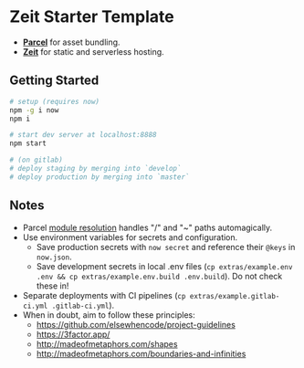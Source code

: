 # Zeit Starter Template

- [**Parcel**](https://parceljs.org/getting_started.html) for asset bundling.
- [**Zeit**](https://zeit.co/docs/) for static and serverless hosting.

## Getting Started

```sh
# setup (requires now)
npm -g i now
npm i

# start dev server at localhost:8888
npm start

# (on gitlab)
# deploy staging by merging into `develop`
# deploy production by merging into `master`
```

## Notes

- Parcel [module resolution](https://parceljs.org/module_resolution.html) handles "/" and "~" paths automagically.
- Use environment variables for secrets and configuration.
  - Save production secrets with `now secret` and reference their `@keys` in `now.json`.
  - Save development secrets in local .env files (`cp extras/example.env .env && cp extras/example.env.build .env.build`). Do not check these in!
- Separate deployments with CI pipelines (`cp extras/example.gitlab-ci.yml .gitlab-ci.yml`).
- When in doubt, aim to follow these principles:
  - https://github.com/elsewhencode/project-guidelines
  - https://3factor.app/
  - http://madeofmetaphors.com/shapes
  - http://madeofmetaphors.com/boundaries-and-infinities
